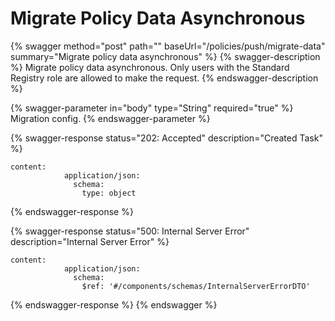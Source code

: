 # Migrate Policy Data Asynchronous

{% swagger method="post" path="" baseUrl="/policies/push/migrate-data" summary="Migrate policy data asynchronous" %}
{% swagger-description %}
Migrate policy data asynchronous. Only users with the Standard Registry role are allowed to make the request.
{% endswagger-description %}

{% swagger-parameter in="body" type="String" required="true" %}
Migration config.
{% endswagger-parameter %}

{% swagger-response status="202: Accepted" description="Created Task" %}
```
content:
            application/json:
              schema:
                type: object
```
{% endswagger-response %}

{% swagger-response status="500: Internal Server Error" description="Internal Server Error" %}
```
content:
            application/json:
              schema:
                $ref: '#/components/schemas/InternalServerErrorDTO'
```
{% endswagger-response %}
{% endswagger %}
